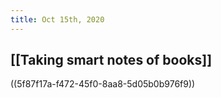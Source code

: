 ```yaml
---
title: Oct 15th, 2020
---
```


## [[Taking smart notes of books]]
((5f87f17a-f472-45f0-8aa8-5d05b0b976f9))
